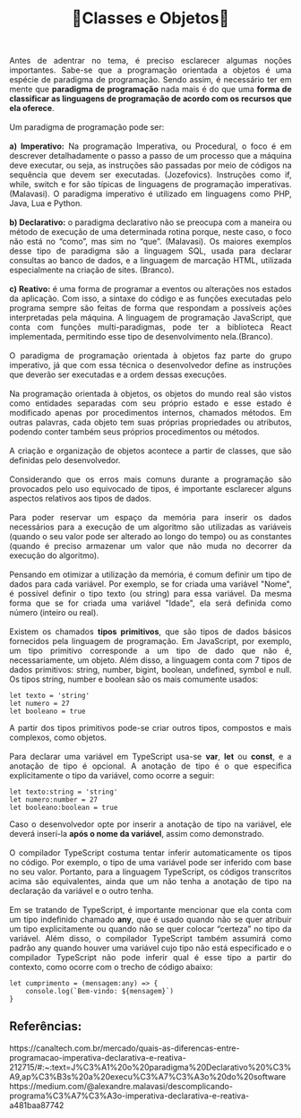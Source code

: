 <h1 align="center">🔹Classes e Objetos🔹</h1>

<br id="topo">

<p align="justify">Antes de adentrar no tema, é preciso esclarecer algumas noções importantes. Sabe-se que a programação orientada a objetos é uma espécie de paradigma de programação. Sendo assim, é necessário ter em mente que <b>paradigma de programação</b> nada mais é do que uma <b>forma de classificar as linguagens de programação de acordo com os recursos que ela oferece</b>.<br>
<br>
Um paradigma de programação pode ser:<br>
<br>
<b>a) Imperativo:</b> Na programação Imperativa, ou Procedural, o foco é em descrever detalhadamente o passo a passo de um processo que a máquina deve executar, ou seja, as instruções são passadas por meio de códigos na sequência que devem ser executadas. (Jozefovics). Instruções como if, while, switch e for são típicas de linguagens de programação imperativas. (Malavasi). O paradigma imperativo é utilizado em linguagens como PHP, Java, Lua e Python.<br>
<br>
<b>b) Declarativo:</b> o paradigma declarativo não se preocupa com a maneira ou método de execução de uma determinada rotina porque, neste caso, o foco não está no “como”, mas sim no “que”. (Malavasi). Os maiores exemplos desse tipo de paradigma são a linguagem SQL, usada para declarar consultas ao banco de dados, e a linguagem de marcação HTML, utilizada especialmente na criação de sites. (Branco).<br> 
<br>
<b>c) Reativo:</b> é uma forma de programar a eventos ou alterações nos estados da aplicação. Com isso, a sintaxe do código e as funções executadas pelo programa sempre são feitas de forma que respondam a possíveis ações interpretadas pela máquina. A linguagem de programação JavaScript, que conta com funções multi-paradigmas, pode ter a biblioteca React implementada, permitindo esse tipo de desenvolvimento nela.(Branco).<br>
<br>
O paradigma de programação orientada à objetos faz parte do grupo imperativo, já que com essa técnica o desenvolvedor define as instruções que deverão ser executadas e a ordem dessas execuções.<br>
<br>
Na programação orientada à objetos, os objetos do mundo real são vistos como entidades separadas com seu próprio estado e esse estado é modificado apenas por procedimentos internos, chamados métodos. Em outras palavras, cada objeto tem suas próprias propriedades ou atributos, podendo conter também seus próprios procedimentos ou métodos.<br>
<br>
A criação e organização de objetos acontece a partir de classes, que são definidas pelo desenvolvedor.<br>
<br>
Considerando que os erros mais comuns durante a programação são provocados pelo uso equivocado de tipos, é importante esclarecer alguns aspectos relativos aos tipos de dados.<br>
<br>
Para poder reservar um espaço da memória para inserir os dados necessários para a execução de um algoritmo são utilizadas as variáveis (quando o seu valor pode ser alterado ao longo do tempo) ou as constantes (quando é preciso armazenar um valor que não muda no decorrer da execução do algoritmo).<br>
<br>
Pensando em otimizar a utilização da memória, é comum definir um tipo de dados para cada variável. Por exemplo, se for criada uma variável "Nome", é possível definir o tipo texto (ou string) para essa variável. Da mesma forma que se for criada uma variável "Idade", ela será definida como número (inteiro ou real).<br>
<br>
Existem os chamados <b>tipos primitivos</b>, que são tipos de dados básicos fornecidos pela linguagem de programação. Em JavaScript, por exemplo, um tipo primitivo corresponde a um tipo de dado que não é, necessariamente, um objeto. Além disso, a linguagem conta com 7 tipos de dados primitivos: string, number, bigint, boolean, undefined, symbol e null.
Os tipos string, number e boolean são os mais comumente usados:
</p>

```
let texto = 'string'
let numero = 27
let booleano = true
```

<p align="justify">A partir dos tipos primitivos pode-se criar outros tipos, compostos e mais complexos, como objetos.<br>
<br>
Para declarar uma variável em TypeScript usa-se <b>var</b>, <b>let</b> ou <b>const</b>, e a anotação de tipo é opcional. A anotação de tipo é o que especifica explicitamente o tipo da variável, como ocorre a seguir:<br></p>

```
let texto:string = 'string'
let numero:number = 27
let booleano:boolean = true
```

<p align="justify">Caso o desenvolvedor opte por inserir a anotação de tipo na variável, ele deverá inserí-la <b>após o nome da variável</b>, assim como demonstrado.<br>
<br>O compilador TypeScript costuma tentar inferir automaticamente os tipos no código. Por exemplo, o tipo de uma variável pode ser inferido com base no seu valor. Portanto, para a linguagem TypeScript, os códigos transcritos acima são equivalentes, ainda que um não tenha a anotação de tipo na declaração da variável e o outro tenha.<br>
<br>Em se tratando de TypeScript, é importante mencionar que ela conta com um tipo indefinido chamado <b>any</b>, que é usado quando não se quer atribuir um tipo explicitamente ou quando não se quer colocar “certeza” no tipo da variável. Além disso, o compilador TypeScript também assumirá como padrão any quando houver uma variável cujo tipo não está especificado e o compilador TypeScript não pode inferir qual é esse tipo a partir do contexto, como ocorre com o trecho de código abaixo:<br></p>

```
let cumprimento = (mensagem:any) => {
    console.log(`Bem-vindo: ${mensagem}`)
}
```

## Referências:

<p>https://canaltech.com.br/mercado/quais-as-diferencas-entre-programacao-imperativa-declarativa-e-reativa-212715/#:~:text=J%C3%A1%20o%20paradigma%20Declarativo%20%C3%A9,ap%C3%B3s%20a%20execu%C3%A7%C3%A3o%20do%20software
<br>
https://medium.com/@alexandre.malavasi/descomplicando-programa%C3%A7%C3%A3o-imperativa-declarativa-e-reativa-a481baa87742<br></p>
